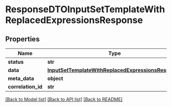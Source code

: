 # ResponseDTOInputSetTemplateWithReplacedExpressionsResponse

## Properties
Name | Type | Description | Notes
------------ | ------------- | ------------- | -------------
**status** | **str** |  | [optional] 
**data** | [**InputSetTemplateWithReplacedExpressionsResponse**](InputSetTemplateWithReplacedExpressionsResponse.md) |  | [optional] 
**meta_data** | **object** |  | [optional] 
**correlation_id** | **str** |  | [optional] 

[[Back to Model list]](../README.md#documentation-for-models) [[Back to API list]](../README.md#documentation-for-api-endpoints) [[Back to README]](../README.md)

